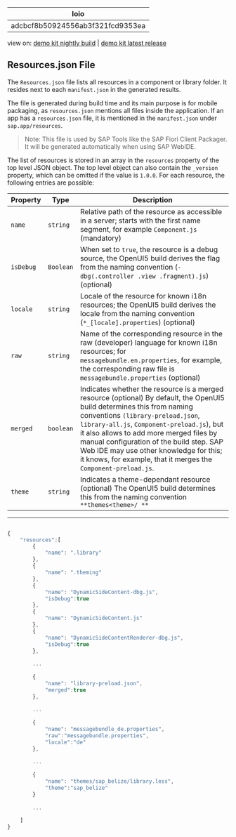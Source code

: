 <!-- loioadcbcf8b50924556ab3f321fcd9353ea -->

| loio |
| -----|
| adcbcf8b50924556ab3f321fcd9353ea |

<div id="loio">

view on: [demo kit nightly build](https://openui5nightly.hana.ondemand.com/#/topic/adcbcf8b50924556ab3f321fcd9353ea) | [demo kit latest release](https://openui5.hana.ondemand.com/#/topic/adcbcf8b50924556ab3f321fcd9353ea)</div>

## Resources.json File

The `Resources.json` file lists all resources in a component or library folder. It resides next to each `manifest.json` in the generated results.

The file is generated during build time and its main purpose is for mobile packaging, as `resources.json` mentions all files inside the application. If an app has a `resources.json` file, it is mentioned in the `manifest.json` under `sap.app/resources`.

> Note:
> This file is used by SAP Tools like the SAP Fiori Client Packager. It will be generated automatically when using SAP WebIDE.
> 
> 

The list of resources is stored in an array in the `resources` property of the top level JSON object. The top level object can also contain the `_version` property, which can be omitted if the value is `1.0.0`. For each resource, the following entries are possible:

|Property|Type|Description|
|--------|----|-----------|
| `name` | `string` |Relative path of the resource as accessible in a server; starts with the first name segment, for example `Component.js` \(mandatory\)|
| `isDebug` | `Boolean` |When set to `true`, the resource is a debug source, the OpenUI5 build derives the flag from the naming convention \(`-dbg(.controller .view .fragment).js`\) \(optional\)|
| `locale` | `string` |Locale of the resource for known i18n resources; the OpenUI5 build derives the locale from the naming convention \(`*_[locale].properties`\) \(optional\)|
| `raw` | `string` |Name of the corresponding resource in the raw \(developer\) language for known i18n resources; for `messagebundle.en.properties`, for example, the corresponding raw file is `messagebundle.properties` \(optional\)|
| `merged` | `boolean` |Indicates whether the resource is a merged resource \(optional\) By default, the OpenUI5 build determines this from naming conventions `(library-preload.json`, `library-all.js`, `Component-preload.js`\), but it also allows to add more merged files by manual configuration of the build step. SAP Web IDE may use other knowledge for this; it knows, for example, that it merges the `Component-preload.js`.|
| `theme` | `string` |Indicates a theme-dependant resource \(optional\) The OpenUI5 build determines this from the naming convention `**themes<theme>/ **` |

***

``` js

{
    "resources":[
        {
            "name": ".library"
        },
        {
            "name": ".theming"
        },
        {
            "name": "DynamicSideContent-dbg.js",
            "isDebug":true
        },
        {
            "name": "DynamicSideContent.js"
        },
        {
            "name": "DynamicSideContentRenderer-dbg.js",
            "isDebug":true
        },
 
        ...
 
        {
            "name": "library-preload.json",
            "merged":true
        },
 
        ...
 
        {
            "name": "messagebundle_de.properties",
            "raw":"messagebundle.properties",
            "locale":"de"
        },
 
        ...
 
        {
            "name": "themes/sap_belize/library.less",
            "theme":"sap_belize"
        }
 
        ...
 
    ]
}
```

